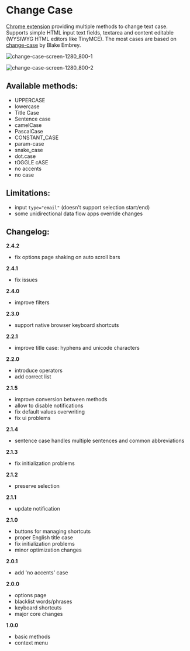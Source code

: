 # Change Case

[Chrome extension](https://chrome.google.com/webstore/detail/change-case/lpakoahdokkkonadfppfgmednkknpgbm) providing multiple methods to change text case. Supports simple HTML input text fields, textarea and content editable (WYSIWYG HTML editors like TinyMCE). The most cases are based on [change-case](https://github.com/blakeembrey/change-case) by Blake Embrey.

![change-case-screen-1280_800-1](https://user-images.githubusercontent.com/13873576/44309481-acef8d80-a3c7-11e8-97ac-7137d32218ef.png)

![change-case-screen-1280_800-2](https://user-images.githubusercontent.com/13873576/44309482-acef8d80-a3c7-11e8-8024-c15710d6a49e.png)

## Available methods:

- UPPERCASE
- lowercase
- Title Case
- Sentence case
- camelCase
- PascalCase
- CONSTANT_CASE
- param-case
- snake_case
- dot.case
- tOGGLE cASE
- no accents
- no case

## Limitations:

- input `type="email"` (doesn't support selection start/end)
- some unidirectional data flow apps override changes

## Changelog:

**2.4.2**

- fix options page shaking on auto scroll bars

**2.4.1**

- fix issues

**2.4.0**

- improve filters

**2.3.0**

- support native browser keyboard shortcuts

**2.2.1**

- improve title case: hyphens and unicode characters

**2.2.0**

- introduce operators
- add correct list

**2.1.5**

- improve conversion between methods
- allow to disable notifications
- fix default values overwriting
- fix ui problems

**2.1.4**

- sentence case handles multiple sentences and common abbreviations

**2.1.3**

- fix initialization problems

**2.1.2**

- preserve selection

**2.1.1**

- update notification

**2.1.0**

- buttons for managing shortcuts
- proper English title case
- fix initialization problems
- minor optimization changes

**2.0.1**

- add 'no accents' case

**2.0.0**

- options page
- blacklist words/phrases
- keyboard shortcuts
- major core changes

**1.0.0**

- basic methods
- context menu
